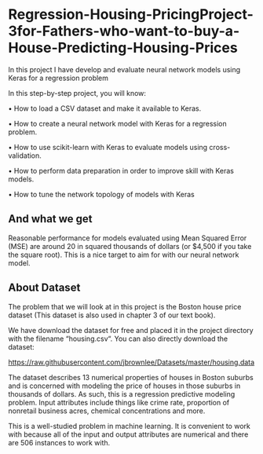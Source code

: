 # Regression-Housing-PricingProject-3for-Fathers-who-want-to-buy-a-House-Predicting-Housing-Prices
In this project I have develop and evaluate neural network models using Keras for a regression problem



In this step-by-step project, you will know:

•	How to load a CSV dataset and make it available to Keras.

•	How to create a neural network model with Keras for a regression problem.

•	How to use scikit-learn with Keras to evaluate models using cross-validation.

•	How to perform data preparation in order to improve skill with Keras models.

•	How to tune the network topology of models with Keras

## And what we get
Reasonable performance for models evaluated using Mean Squared Error (MSE) are around 
20 in squared thousands of dollars (or $4,500 if you take the square root). 
This is a nice target to aim for with our neural network model.
## About Dataset

The problem that we will look at in this project is the Boston house price dataset (This dataset is also used in chapter 3 of our text book).

We have download the dataset for free and placed it in the project directory with the filename “housing.csv“. You can also directly download the dataset:

https://raw.githubusercontent.com/jbrownlee/Datasets/master/housing.data

The dataset describes 13 numerical properties of houses in Boston suburbs and is concerned with modeling the price of houses in those suburbs in thousands of dollars. As such, this is a regression predictive modeling problem. Input attributes include things like crime rate, proportion of nonretail business acres, chemical concentrations and more.

This is a well-studied problem in machine learning. It is convenient to work with because all of the input and output attributes are numerical and there are 506 instances to work with.
